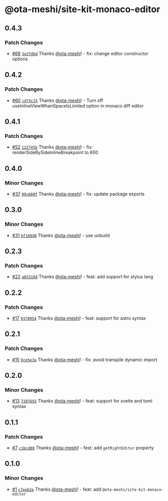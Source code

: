 # @ota-meshi/site-kit-monaco-editor

## 0.4.3

### Patch Changes

- [#68](https://github.com/ota-meshi/site-kit/pull/68) [`3a37dbd`](https://github.com/ota-meshi/site-kit/commit/3a37dbd209b714c83643cb5918fef30d596c9bb2) Thanks [@ota-meshi](https://github.com/ota-meshi)! - fix: change editor constructor options

## 0.4.2

### Patch Changes

- [#60](https://github.com/ota-meshi/site-kit/pull/60) [`cdf4c15`](https://github.com/ota-meshi/site-kit/commit/cdf4c15806c75f74e4929cc19ad033d06e7ab9b0) Thanks [@ota-meshi](https://github.com/ota-meshi)! - Turn off useInlineViewWhenSpaceIsLimited option in monaco diff editor

## 0.4.1

### Patch Changes

- [#52](https://github.com/ota-meshi/site-kit/pull/52) [`122745b`](https://github.com/ota-meshi/site-kit/commit/122745bc5a8a3c8cb351a560fa98fbec47d47faa) Thanks [@ota-meshi](https://github.com/ota-meshi)! - fix: renderSideBySideInlineBreakpoint to 600

## 0.4.0

### Minor Changes

- [#37](https://github.com/ota-meshi/site-kit/pull/37) [`99c660f`](https://github.com/ota-meshi/site-kit/commit/99c660f3d9f835c5fc3d6f76b6611cc698f039bd) Thanks [@ota-meshi](https://github.com/ota-meshi)! - fix: update package exports

## 0.3.0

### Minor Changes

- [#31](https://github.com/ota-meshi/site-kit/pull/31) [`bf160d0`](https://github.com/ota-meshi/site-kit/commit/bf160d0721ae6252a2fe0401becfd5b61293ab2f) Thanks [@ota-meshi](https://github.com/ota-meshi)! - use unbuild

## 0.2.3

### Patch Changes

- [#22](https://github.com/ota-meshi/site-kit/pull/22) [`a033104`](https://github.com/ota-meshi/site-kit/commit/a03310427251361e088356e4b7e42a52e43d7b00) Thanks [@ota-meshi](https://github.com/ota-meshi)! - feat: add support for stylus lang

## 0.2.2

### Patch Changes

- [#17](https://github.com/ota-meshi/site-kit/pull/17) [`9378954`](https://github.com/ota-meshi/site-kit/commit/937895482ac638cb9b2124ff43164c03b5ed94d7) Thanks [@ota-meshi](https://github.com/ota-meshi)! - feat: support for astro syntax

## 0.2.1

### Patch Changes

- [#15](https://github.com/ota-meshi/site-kit/pull/15) [`9ce5e3a`](https://github.com/ota-meshi/site-kit/commit/9ce5e3ac164834b9175bc7ddd0f94ea18c1656ff) Thanks [@ota-meshi](https://github.com/ota-meshi)! - fix: avoid transpile dynamic import

## 0.2.0

### Minor Changes

- [#13](https://github.com/ota-meshi/site-kit/pull/13) [`7107692`](https://github.com/ota-meshi/site-kit/commit/710769237fcfa3b69b3deba465fe412a5e4b8b4a) Thanks [@ota-meshi](https://github.com/ota-meshi)! - feat: support for svelte and toml syntax

## 0.1.1

### Patch Changes

- [#7](https://github.com/ota-meshi/site-kit/pull/7) [`c1bcd08`](https://github.com/ota-meshi/site-kit/commit/c1bcd08d31bbc4b9ac5abeb837038e363e425d1c) Thanks [@ota-meshi](https://github.com/ota-meshi)! - fest: add `getRightEditor` property

## 0.1.0

### Minor Changes

- [#1](https://github.com/ota-meshi/site-kit/pull/1) [`c7eeb2e`](https://github.com/ota-meshi/site-kit/commit/c7eeb2e2738d1c28b17624d3cd8551b25c56ee1d) Thanks [@ota-meshi](https://github.com/ota-meshi)! - feat: add `@ota-meshi/site-kit-monaco-editor`

